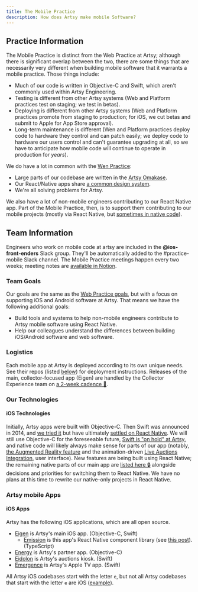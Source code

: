 ```yaml
---
title: The Mobile Practice
description: How does Artsy make mobile Software?
---
```


## Practice Information

The Mobile Practice is distinct from the Web Practice at Artsy; although there is significant overlap between the
two, there are some things that are necessarily very different when building mobile software that it warrants a
mobile practice. Those things include:

- Much of our code is written in Objective-C and Swift, which aren't commonly used within Artsy Engineering.
- Testing is different from other Artsy systems (Web and Platform practices test on staging; we test in betas).
- Deploying is different from other Artsy systems (Web and Platform practices promote from staging to production;
  for iOS, we cut betas and submit to Apple for App Store approval).
- Long-term maintenance is different (Wen and Platform practices deploy code to hardware they control and can patch
  easily; we deploy code to hardware our users control and can't guarantee upgrading at all, so we have to
  anticipate how mobile code will continue to operate in production for _years_).

We do have a lot in common with the [Wen Practice](./web.md):

- Large parts of our codebase are written in the [Artsy Omakase](./front-end.md#the-artsy-omakase).
- Our React/Native apps share [a common design system](https://github.com/artsy/palette/).
- We're all solving problems for Artsy.

We also have a lot of non-mobile engineers contributing to our React Native app. Part of the Mobile Practice, then,
is to support them contributing to our mobile projects (mostly via React Native, but
[sometimes in native code](http://artsy.github.io/blog/2018/06/15/cocoapods-keys-react-native/)).

## Team Information

Engineers who work on mobile code at artsy are included in the **@ios-front-enders** Slack group. They'll be
automatically added to the #practice-mobile Slack channel. The Mobile Practice meetings happen every two weeks;
meeting notes are [available in Notion](https://www.notion.so/Mobile-Practice-ecc07763bfd04a848c74107dde3ec6dc).

### Team Goals

Our goals are the same as the [Web Practice goals](./web.md#team-goals), but with a focus on supporting iOS and
Android software at Artsy. That means we have the following additional goals:

- Build tools and systems to help non-mobile engineers contribute to Artsy mobile software using React Native.
- Help our colleagues understand the differences between building iOS/Android software and web software.

### Logistics

Each mobile app at Artsy is deployed according to its own unique needs. See their repos (listed
[below](#artsy-ios-apps)) for deployment instructions. Releases of the main, collector-focused app (Eigen) are
handled by the Collector Experience team on [a 2-week cadence 🔐](../resources/mobile/release-cadence.md).

### Our Technologies

#### iOS Technologies

Initially, Artsy apps were built with Objective-C. Then Swift was announced in 2014, and
[we tried it](http://artsy.github.io/blog/2017/02/05/Retrospective-Swift-at-Artsy/) but have ultimately
[settled on React Native](http://artsy.github.io/blog/2018/03/17/two-years-of-react-native/). We will still use
Objective-C for the foreseeable future, [Swift is "on hold" at Artsy](https://github.com/artsy/README/pull/217),
and native code will likely always make sense for parts of our app (notably,
[the Augmented Reality feature](http://artsy.github.io/blog/2018/03/18/ar/) and the animation-driven
[Live Auctions Integration](http://artsy.github.io/blog/2016/08/09/the-tech-behind-live-auction-integration/#The.iOS.native.app:.Eigen),
user interface). New features are being built using React Native; the remaining native parts of our main app are
[listed here 🔒](https://www.notion.so/artsy/Eigen-migration-to-React-Native-54dda83b023b4cb4965a8defdae9687f)
alongside decisions and priorities for switching them to React Native. We have no plans at this time to rewrite our
native-only projects in React Native.

### Artsy mobile Apps

#### iOS Apps

Artsy has the following iOS applications, which are all open source.

- [Eigen](https://github.com/artsy/eigen) is Artsy's main iOS app. (Objective-C, Swift)
  - [Emission](https://github.com/artsy/emission) is this app's React Native component library (see
    [this post](http://artsy.github.io/blog/2018/04/17/making-a-components-pod/)). (TypeScript)
- [Energy](https://github.com/artsy/energy) is Artsy's partner app. (Objective-C)
- [Eidolon](https://github.com/artsy/eidolon) is Artsy's auctions kiosk. (Swift)
- [Emergence](https://github.com/artsy/emergence) is Artsy's Apple TV app. (Swift)

All Artsy iOS codebases start with the letter `e`, but not all Artsy codebases that start with the letter `e` are
iOS ([example](https://github.com/artsy/exchange)).
